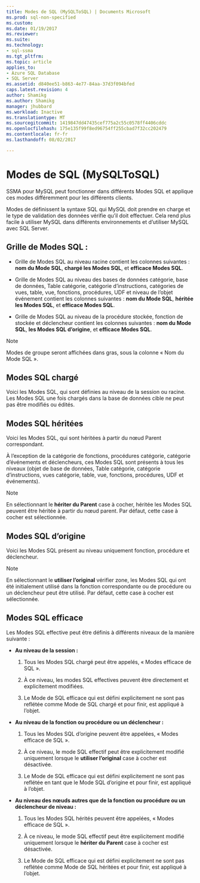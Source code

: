 ```yaml
---
title: Modes de SQL (MySQLToSQL) | Documents Microsoft
ms.prod: sql-non-specified
ms.custom: 
ms.date: 01/19/2017
ms.reviewer: 
ms.suite: 
ms.technology:
- sql-ssma
ms.tgt_pltfrm: 
ms.topic: article
applies_to:
- Azure SQL Database
- SQL Server
ms.assetid: d840ee51-b863-4e77-84aa-37d3f094bfed
caps.latest.revision: 4
author: Shamikg
ms.author: Shamikg
manager: jhubbard
ms.workload: Inactive
ms.translationtype: MT
ms.sourcegitcommit: 1419847dd47435cef775a2c55c0578ff4406cddc
ms.openlocfilehash: 175e135f99f8ed96754ff255cbad7f32cc202479
ms.contentlocale: fr-fr
ms.lasthandoff: 08/02/2017

---
```

# <a name="sql-modes-mysqltosql"></a>Modes de SQL (MySQLToSQL)
SSMA pour MySQL peut fonctionner dans différents Modes SQL et applique ces modes différemment pour les différents clients.  
  
Modes de définissent la syntaxe SQL qui MySQL doit prendre en charge et le type de validation des données vérifie qu’il doit effectuer. Cela rend plus facile à utiliser MySQL dans différents environnements et d’utiliser MySQL avec SQL Server.  
  
## <a name="sql-modes-grid"></a>Grille de Modes SQL :  
  
-   Grille de Modes SQL au niveau racine contient les colonnes suivantes : **nom du Mode SQL**, **chargé les Modes SQL**, et **efficace Modes SQL**.  
  
-   Grille de Modes SQL au niveau des bases de données catégorie, base de données, Table catégorie, catégorie d’instructions, catégories de vues, table, vue, fonctions, procédures, UDF et niveau de l’objet événement contient les colonnes suivantes : **nom du Mode SQL**, **héritée les Modes SQL**, et **efficace Modes SQL**.  
  
-   Grille de Modes SQL au niveau de la procédure stockée, fonction de stockée et déclencheur contient les colonnes suivantes : **nom du Mode SQL**, **les Modes SQL d’origine**, et **efficace Modes SQL**.  
  
> [!NOTE]  
> Modes de groupe seront affichées dans gras, sous la colonne « Nom du Mode SQL ».  
  
## <a name="loaded-sql-modes"></a>Modes SQL chargé  
Voici les Modes SQL, qui sont définies au niveau de la session ou racine. Les Modes SQL une fois chargés dans la base de données cible ne peut pas être modifiés ou édités.  
  
## <a name="inherited-sql-modes"></a>Modes SQL héritées  
Voici les Modes SQL, qui sont héritées à partir du nœud Parent correspondant.  
  
À l’exception de la catégorie de fonctions, procédures catégorie, catégorie d’événements et déclencheurs, ces Modes SQL sont présents à tous les niveaux (objet de base de données, Table catégorie, catégorie d’instructions, vues catégorie, table, vue, fonctions, procédures, UDF et événements).  
  
> [!NOTE]  
> En sélectionnant le **hériter du Parent** case à cocher, héritée les Modes SQL peuvent être héritée à partir du nœud parent. Par défaut, cette case à cocher est sélectionnée.  
  
## <a name="original-sql-modes"></a>Modes SQL d’origine  
Voici les Modes SQL présent au niveau uniquement fonction, procédure et déclencheur.  
  
> [!NOTE]  
> En sélectionnant le **utiliser l’original** vérifier zone, les Modes SQL qui ont été initialement utilisé dans la fonction correspondante ou de procédure ou un déclencheur peut être utilisé. Par défaut, cette case à cocher est sélectionnée.  
  
## <a name="effective-sql-modes"></a>Modes SQL efficace  
Les Modes SQL effective peut être définis à différents niveaux de la manière suivante :  
  
-   **Au niveau de la session :**  
  
    1.  Tous les Modes SQL chargé peut être appelés, « Modes efficace de SQL ».  
  
    2.  À ce niveau, les modes SQL effectives peuvent être directement et explicitement modifiées.  
  
    3.  Le Mode de SQL efficace qui est défini explicitement ne sont pas reflétée comme Mode de SQL chargé et pour finir, est appliqué à l’objet.  
  
-   **Au niveau de la fonction ou procédure ou un déclencheur :**  
  
    1.  Tous les Modes SQL d’origine peuvent être appelées, « Modes efficace de SQL ».  
  
    2.  À ce niveau, le mode SQL effectif peut être explicitement modifié uniquement lorsque le **utiliser l’original** case à cocher est désactivée.  
  
    3.  Le Mode de SQL efficace qui est défini explicitement ne sont pas reflétée en tant que le Mode SQL d’origine et pour finir, est appliqué à l’objet.  
  
-   **Au niveau des nœuds autres que de la fonction ou procédure ou un déclencheur de niveau :**  
  
    1.  Tous les Modes SQL hérités peuvent être appelées, « Modes efficace de SQL ».  
  
    2.  À ce niveau, le mode SQL effectif peut être explicitement modifié uniquement lorsque le **hériter du Parent** case à cocher est désactivée.  
  
    3.  Le Mode de SQL efficace qui est défini explicitement ne sont pas reflétée comme Mode de SQL héritées et pour finir, est appliqué à l’objet.  
  

